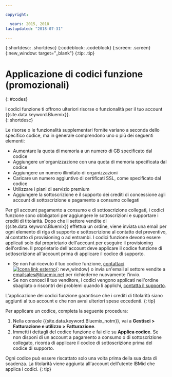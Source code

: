 ```yaml
---

copyright:

  years: 2015, 2018
lastupdated: "2018-07-31"

---
```


{:shortdesc: .shortdesc}
{:codeblock: .codeblock}
{:screen: .screen}
{:new_window: target="_blank"}
{:tip: .tip}

# Applicazione di codici funzione (promozionali)
{: #codes}

I codici funzione ti offrono ulteriori risorse o funzionalità per il tuo account {{site.data.keyword.Bluemix}}.  
{: shortdesc}

Le risorse o le funzionalità supplementari fornite variano a seconda dello specifico codice, ma in generale comprendono uno o più dei seguenti elementi:

  * Aumentare la quota di memoria a un numero di GB specificato dal codice
  * Aggiungere un'organizzazione con una quota di memoria specificata dal codice
  * Aggiungere un numero illimitato di organizzazioni
  * Caricare un numero aggiuntivo di certificati SSL, come specificato dal codice
  * Utilizzare i piani di servizio premium
  * Aggiungere la sottoscrizione e il supporto dei crediti di concessione agli account di sottoscrizione e pagamento a consumo collegati

Per gli account pagamento a consumo e di sottoscrizione collegati, i codici funzione sono obbligatori per aggiungere le sottoscrizioni e supportare i crediti di titolarità. Dopo che il settore vendite di {{site.data.keyword.Bluemix}} effettua un ordine, viene inviata una email per ogni elemento di riga di supporto e sottoscrizione al contatto del preventivo, al contatto di provisioning o ad entrambi. I codici funzione devono essere applicati solo dal proprietario dell'account per eseguire il provisioning dell'ordine. Il proprietario dell'account deve applicare il codice funzione di sottoscrizione all'account prima di applicare il codice di supporto.

  * Se non hai ricevuto il tuo codice funzione, [contattaci ![Icona link esterno](../icons/launch-glyph.svg "Icona link esterno")](https://www.ibm.com/cloud-computing/bluemix/contact-us){: new_window} o invia un'email al settore vendite a emailsales@bluemix.net per richiederne nuovamente l'invio.
  * Se non conosci il tuo venditore, i codici vengono applicati nell'ordine sbagliato o riscontri dei problemi quando li applichi, [contatta il supporto](/docs/get-support/howtogetsupport.html). 

L'applicazione dei codici funzione garantisce che i crediti di titolarità siano aggiunti al tuo account e che non avrai ulteriori spese eccedenti.
{: tip}

Per applicare un codice, completa la seguente procedura:

1. Nella console {{site.data.keyword.Bluemix_notm}}, vai a **Gestisci > Fatturazione e utilizzo > Fatturazione**.
2. Immetti i dettagli del codice funzione e fai clic su **Applica codice**. Se non disponi di un account a pagamento a consumo o di sottoscrizione collegato, ricorda di applicare il codice di sottoscrizione prima del codice di supporto.

Ogni codice può essere riscattato solo una volta prima della sua data di scadenza. La titolarità viene aggiunta all'account dell'utente IBMid che applica i codici.
{: tip}
